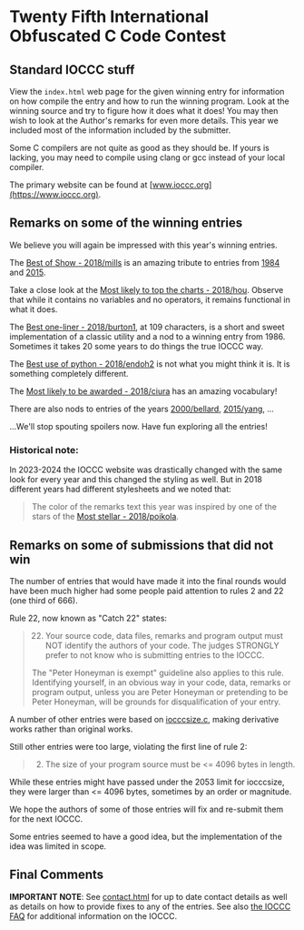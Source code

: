 # Twenty Fifth International Obfuscated C Code Contest


## Standard IOCCC stuff

View the `index.html` web page for the given winning entry for information on how
compile the entry and how to run the winning program.  Look at the winning
source and try to figure how it does what it does!  You may then wish to look at
the Author's remarks for even more details. This year we included most of the
information included by the submitter.

Some C compilers are not quite as good as they should be.  If yours is
lacking, you may need to compile using clang or gcc instead of your local
compiler.

The primary website can be found at [www.ioccc.org](https://www.ioccc.org).


## Remarks on some of the winning entries

We believe you will again be impressed with this year's winning entries.

The [Best of Show - 2018/mills](mills/index.html) is an amazing tribute to entries
from [1984](../1984/index.html) and [2015](../2015/index.html).

Take a close look at the [Most likely to top the charts - 2018/hou](hou/index.html).
Observe that while it contains no variables and no operators, it
remains functional in what it does.

The [Best one-liner - 2018/burton1](burton1/index.html), at 109 characters, is a
short and sweet implementation of a classic utility and a nod to a winning entry
from 1986.  Sometimes it takes 20 some years to do things the true IOCCC way.


The [Best use of python - 2018/endoh2](endoh2/index.html) is not what you might think it is.
It is something completely different.

The [Most likely to be awarded - 2018/ciura](ciura/index.html) has an amazing vocabulary!

There are also nods to entries of the years [2000/bellard](../2000/bellard/index.html),
[2015/yang](../2015/yang/index.html), ...

...We'll stop spouting spoilers now. Have fun exploring all the entries!

### Historical note:

In 2023-2024 the IOCCC website was drastically changed with the same look for
every year and this changed the styling as well. But in 2018 different years had
different stylesheets and we noted that:

> The color of the remarks text this year was inspired by one of the stars of
the [Most stellar - 2018/poikola](poikola/index.html).


## Remarks on some of submissions that did not win

The number of entries that would have made it into the final rounds
would have been much higher had some people paid attention to rules 2
and 22 (one third of 666).

Rule 22, now known as "Catch 22" states:

> 22) Your source code, data files, remarks and program output must NOT identify
the authors of your code.  The judges STRONGLY prefer to not know who is
submitting entries to the IOCCC.
>
> The "Peter Honeyman is exempt" guideline also applies to this rule.
Identifying yourself, in an obvious way in your code, data, remarks or program
output, unless you are Peter Honeyman or pretending to be Peter Honeyman, will
be grounds for disqualification of your entry.

A number of other entries were based on [iocccsize.c](%%REPO_URL%%/2018/iocccsize.c), making
derivative works rather than original works.

Still other entries were too large, violating the first line of rule 2:

> 2) The size of your program source must be <= 4096 bytes in length.

While these entries might have passed under the 2053 limit for iocccsize,
they were larger than <= 4096 bytes, sometimes by an order or magnitude.

We hope the authors of some of those entries will fix and re-submit
them for the next IOCCC.

Some entries seemed to have a good idea, but the implementation of
the idea was limited in scope.


## Final Comments

**IMPORTANT NOTE**: See [contact.html](../contact.html) for up to date contact details
as well as details on how to provide fixes to any of the entries.
See also [the IOCCC FAQ](../faq.html) for additional information on the IOCCC.

<!--

    Copyright © 1984-2024 by Landon Curt Noll. All Rights Reserved.

    You are free to share and adapt this file under the terms of this license:

        Creative Commons Attribution-ShareAlike 4.0 International (CC BY-SA 4.0)

    For more information, see:

        https://creativecommons.org/licenses/by-sa/4.0/

-->
